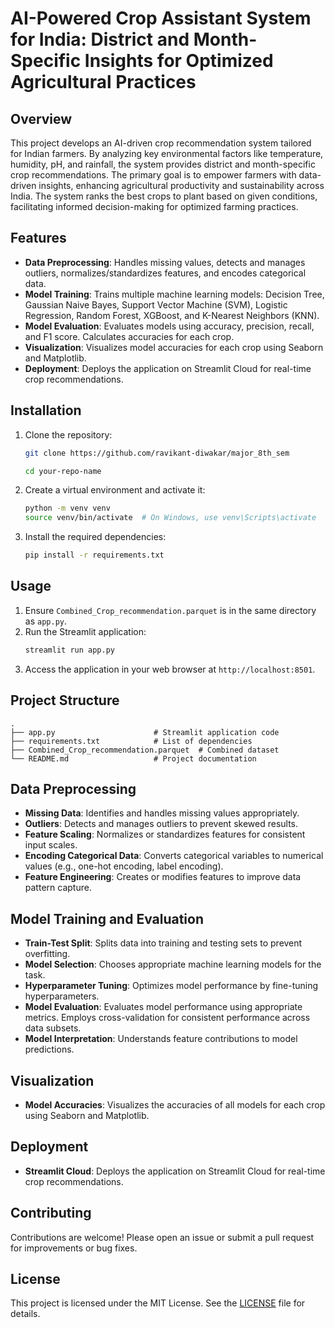 # AI-Powered Crop Assistant System for India: District and Month-Specific Insights for Optimized Agricultural Practices

## Overview

This project develops an AI-driven crop recommendation system tailored for Indian farmers. By analyzing key environmental factors like temperature, humidity, pH, and rainfall, the system provides district and month-specific crop recommendations. The primary goal is to empower farmers with data-driven insights, enhancing agricultural productivity and sustainability across India. The system ranks the best crops to plant based on given conditions, facilitating informed decision-making for optimized farming practices.

## Features

- **Data Preprocessing**: Handles missing values, detects and manages outliers, normalizes/standardizes features, and encodes categorical data.
- **Model Training**: Trains multiple machine learning models: Decision Tree, Gaussian Naive Bayes, Support Vector Machine (SVM), Logistic Regression, Random Forest, XGBoost, and K-Nearest Neighbors (KNN).
- **Model Evaluation**: Evaluates models using accuracy, precision, recall, and F1 score. Calculates accuracies for each crop.
- **Visualization**: Visualizes model accuracies for each crop using Seaborn and Matplotlib.
- **Deployment**: Deploys the application on Streamlit Cloud for real-time crop recommendations.

## Installation

1. Clone the repository:
   ```sh
   git clone https://github.com/ravikant-diwakar/major_8th_sem
   ```
   ```sh
   cd your-repo-name
   ```
2. Create a virtual environment and activate it:
   ```sh
   python -m venv venv
   source venv/bin/activate  # On Windows, use venv\Scripts\activate
   ```
3. Install the required dependencies:
   ```sh
   pip install -r requirements.txt
   ```

## Usage

1. Ensure `Combined_Crop_recommendation.parquet` is in the same directory as `app.py`.
2. Run the Streamlit application:
   ```sh
   streamlit run app.py
   ```
3. Access the application in your web browser at `http://localhost:8501`.

## Project Structure

```
.
├── app.py                      # Streamlit application code
├── requirements.txt            # List of dependencies
├── Combined_Crop_recommendation.parquet  # Combined dataset
└── README.md                   # Project documentation
```

## Data Preprocessing

- **Missing Data**: Identifies and handles missing values appropriately.
- **Outliers**: Detects and manages outliers to prevent skewed results.
- **Feature Scaling**: Normalizes or standardizes features for consistent input scales.
- **Encoding Categorical Data**: Converts categorical variables to numerical values (e.g., one-hot encoding, label encoding).
- **Feature Engineering**: Creates or modifies features to improve data pattern capture.

## Model Training and Evaluation

- **Train-Test Split**: Splits data into training and testing sets to prevent overfitting.
- **Model Selection**: Chooses appropriate machine learning models for the task.
- **Hyperparameter Tuning**: Optimizes model performance by fine-tuning hyperparameters.
- **Model Evaluation**: Evaluates model performance using appropriate metrics. Employs cross-validation for consistent performance across data subsets.
- **Model Interpretation**: Understands feature contributions to model predictions.

## Visualization

- **Model Accuracies**: Visualizes the accuracies of all models for each crop using Seaborn and Matplotlib.

## Deployment

- **Streamlit Cloud**: Deploys the application on Streamlit Cloud for real-time crop recommendations.

## Contributing

Contributions are welcome! Please open an issue or submit a pull request for improvements or bug fixes.

## License

This project is licensed under the MIT License. See the [LICENSE](LICENSE) file for details.
